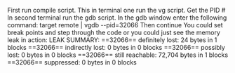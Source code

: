 First run compile script.
This in terminal one run the vg script.
Get the PID #
In second terminal run the gdb script.
In the gdb window enter the following command:
 target remote | vgdb --pid=32066
Then continue
You could set break points and step through the code or 
you could just see the memory leak in action:
LEAK SUMMARY:
==32066==    definitely lost: 24 bytes in 1 blocks
==32066==    indirectly lost: 0 bytes in 0 blocks
==32066==      possibly lost: 0 bytes in 0 blocks
==32066==    still reachable: 72,704 bytes in 1 blocks
==32066==         suppressed: 0 bytes in 0 blocks

